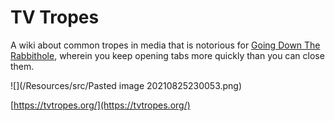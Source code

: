 # TV Tropes   
   
A wiki about common tropes in media that is notorious for [Going Down The Rabbithole](../High%2520Concepts/Going%2520Down%2520The%2520Rabbithole.md), wherein you keep opening tabs more quickly than you can close them.   
   
![](/Resources/src/Pasted image 20210825230053.png)   
   
[https://tvtropes.org/](https://tvtropes.org/)